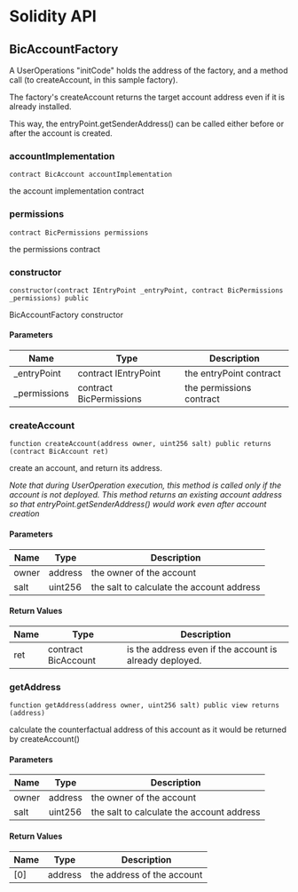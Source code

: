 # Solidity API

## BicAccountFactory

A UserOperations "initCode" holds the address of the factory, and a method call (to createAccount, in this sample factory).

The factory's createAccount returns the target account address even if it is already installed.

This way, the entryPoint.getSenderAddress() can be called either before or after the account is created.

### accountImplementation

```solidity
contract BicAccount accountImplementation
```

the account implementation contract

### permissions

```solidity
contract BicPermissions permissions
```

the permissions contract

### constructor

```solidity
constructor(contract IEntryPoint _entryPoint, contract BicPermissions _permissions) public
```

BicAccountFactory constructor

#### Parameters

| Name | Type | Description |
| ---- | ---- | ----------- |
| _entryPoint | contract IEntryPoint | the entryPoint contract |
| _permissions | contract BicPermissions | the permissions contract |

### createAccount

```solidity
function createAccount(address owner, uint256 salt) public returns (contract BicAccount ret)
```

create an account, and return its address.

_Note that during UserOperation execution, this method is called only if the account is not deployed.
This method returns an existing account address so that entryPoint.getSenderAddress() would work even after account creation_

#### Parameters

| Name | Type | Description |
| ---- | ---- | ----------- |
| owner | address | the owner of the account |
| salt | uint256 | the salt to calculate the account address |

#### Return Values

| Name | Type | Description |
| ---- | ---- | ----------- |
| ret | contract BicAccount | is the address even if the account is already deployed. |

### getAddress

```solidity
function getAddress(address owner, uint256 salt) public view returns (address)
```

calculate the counterfactual address of this account as it would be returned by createAccount()

#### Parameters

| Name | Type | Description |
| ---- | ---- | ----------- |
| owner | address | the owner of the account |
| salt | uint256 | the salt to calculate the account address |

#### Return Values

| Name | Type | Description |
| ---- | ---- | ----------- |
| [0] | address | the address of the account |

